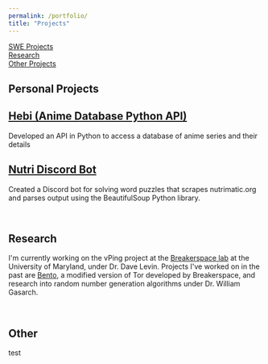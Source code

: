 ```yaml
---
permalink: /portfolio/
title: "Projects"
---
```


<a href="#SWE_Projects">SWE Projects</a><br>
<a href="#Research">Research</a><br>
<a href="#Other">Other Projects</a><br>

<section>
    <div id="SWE_Projects" class="section-title">
        <h1><span>Personal Projects</span></h1>
    </div>
<div class="card">
  <div class="container">
   <h2><a href="https://github.com/shricubed/hebi">Hebi (Anime Database Python API)</a></h2>
    <p>Developed an API in Python to access a database of anime series and their details</p>
  </div>
</div>
<div class="card">
  <div class="container">
   <h2><a href="https://github.com/shricubed/">Nutri Discord Bot</a></h2>
   <p>Created a Discord bot for solving word puzzles that scrapes nutrimatic.org and parses output using the BeautifulSoup Python library.</p>
  </div>
</div>

</section>
<br>
<section>
    <div id="Research" class="section-title">
        <h1><span>Research</span></h1>
    </div>
    <p>I'm currently working on the vPing project at the <a href="https://breakerspace.cs.umd.edu/">Breakerspace lab</a> at the University of Maryland, under Dr. Dave Levin. Projects I've worked on in the past are <a href="https://bento.cs.umd.edu/">Bento</a>, a modified version of Tor developed by Breakerspace, and research into random number generation algorithms under Dr. William Gasarch.</p>
  
</section>
<br>
<section>
    <div id="Other" class="section-title">
        <h1><span>Other</span></h1>
    </div>
  test
</section>
